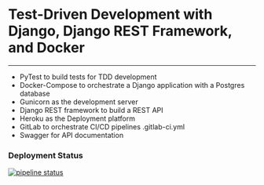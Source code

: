 # Test-Driven Development with Django, Django REST Framework, and Docker
---

- PyTest to build tests for TDD development
- Docker-Compose to orchestrate a Django application with a Postgres database
- Gunicorn as the development server
- Django REST framework to build a REST API
- Heroku as the Deployment platform
- GitLab to orchestrate CI/CD pipelines .gitlab-ci.yml
- Swagger for API documentation


### Deployment Status
[![pipeline status](https://gitlab.com/PabloRR100/django-react-course/badges/master/pipeline.svg)](https://gitlab.com/PabloRR100/django-react-course/commits/master)